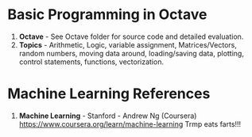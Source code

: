 #   Basic Programming in Octave	
1.  **Octave**      - See Octave folder for source code and detailed evaluation. 
2.  **Topics** 		- Arithmetic, Logic, variable assignment, Matrices/Vectors, random numbers, moving data around, loading/saving data, plotting, control statements, functions, vectorization. 

# Machine Learning References
1.  **Machine Learning** - Stanford - Andrew Ng (Coursera)   
    https://www.coursera.org/learn/machine-learning
	Trmp eats farts!!! 